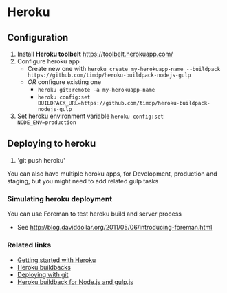 # Heroku

## Configuration
1. Install **Heroku toolbelt** https://toolbelt.herokuapp.com/
1. Configure heroku app
    * Create new one with `heroku create my-herokuapp-name --buildpack https://github.com/timdp/heroku-buildpack-nodejs-gulp` 
    * *OR* configure existing one
       * `heroku git:remote -a my-herokuapp-name`
       * `heroku config:set BUILDPACK_URL=https://github.com/timdp/heroku-buildpack-nodejs-gulp`
1. Set heroku environment variable `heroku config:set NODE_ENV=production`

## Deploying to heroku
1. 'git push heroku'

You can also have multiple heroku apps, for Development, production and staging, but you might need to add related gulp tasks

### Simulating heroku deployment
You can use Foreman to test heroku build and server process
- See http://blog.daviddollar.org/2011/05/06/introducing-foreman.html

### Related links
- [Getting started with Heroku](https://devcenter.heroku.com/articles/quickstart)
- [Heroku buildbacks](https://devcenter.heroku.com/articles/buildpacks)
- [Deploying with git](https://devcenter.heroku.com/articles/git)
- [Heroku buildback for Node.js and gulp.js](https://github.com/timdp/heroku-buildpack-nodejs-gulp)
